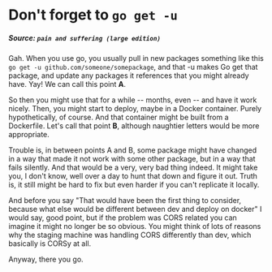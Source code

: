 # Don't forget to `go get -u`

##### Source: `pain and suffering (large edition)`

Gah. When you use go, you usually pull in new packages something like this `go get -u github.com/someone/somepackage`, and that -u makes Go get that package, and update any packages it references that you might already have. Yay! We can call this point **A**.

So then you might use that for a while -- months, even -- and have it work nicely. Then, you might start to deploy, maybe in a Docker container. Purely hypothetically, of course. And that container might be built from a Dockerfile. Let's call that point **B**, although naughtier letters would be more appropriate.

Trouble is, in between points A and B, some package might have changed in a way that made it not work with some other package, but in a way that fails silently. And that would be a very, very bad thing indeed. It might take you, I don't know, well over a day to hunt that down and figure it out. Truth is, it still might be hard to fix but even harder if you can't replicate it locally.

And before you say "That would have been the first thing to consider, because what else would be different between dev and deploy on docker" I would say, good point, but if the problem was CORS related you can imagine it might no longer be so obvious. You might think of lots of reasons why the staging machine was handling CORS differently than dev, which basically is CORSy at all.

Anyway, there you go.